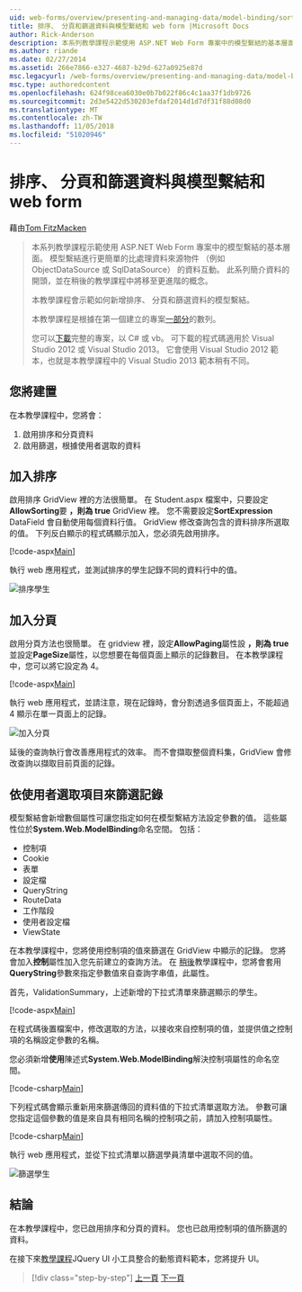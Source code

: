 ```yaml
---
uid: web-forms/overview/presenting-and-managing-data/model-binding/sorting-paging-and-filtering-data
title: 排序、 分頁和篩選資料與模型繫結和 web form |Microsoft Docs
author: Rick-Anderson
description: 本系列教學課程示範使用 ASP.NET Web Form 專案中的模型繫結的基本層面。 模型繫結進行資料互動更多簡單-...
ms.author: riande
ms.date: 02/27/2014
ms.assetid: 266e7866-e327-4687-b29d-627a0925e87d
msc.legacyurl: /web-forms/overview/presenting-and-managing-data/model-binding/sorting-paging-and-filtering-data
msc.type: authoredcontent
ms.openlocfilehash: 624f98cea6030e0b7b022f86c4c1aa37f1db9726
ms.sourcegitcommit: 2d3e5422d530203efdaf2014d1d7df31f88d08d0
ms.translationtype: MT
ms.contentlocale: zh-TW
ms.lasthandoff: 11/05/2018
ms.locfileid: "51020946"
---
```

<a name="sorting-paging-and-filtering-data-with-model-binding-and-web-forms"></a>排序、 分頁和篩選資料與模型繫結和 web form
====================
藉由[Tom FitzMacken](https://github.com/tfitzmac)

> 本系列教學課程示範使用 ASP.NET Web Form 專案中的模型繫結的基本層面。 模型繫結進行更簡單的比處理資料來源物件 （例如 ObjectDataSource 或 SqlDataSource） 的資料互動。 此系列簡介資料的開頭，並在稍後的教學課程中將移至更進階的概念。
> 
> 本教學課程會示範如何新增排序、 分頁和篩選資料的模型繫結。
> 
> 本教學課程是根據在第一個建立的專案[一部分](retrieving-data.md)的數列。
> 
> 您可以[下載](https://go.microsoft.com/fwlink/?LinkId=286116)完整的專案，以 C# 或 vb。 可下載的程式碼適用於 Visual Studio 2012 或 Visual Studio 2013。 它會使用 Visual Studio 2012 範本，也就是本教學課程中的 Visual Studio 2013 範本稍有不同。


## <a name="what-youll-build"></a>您將建置

在本教學課程中，您將會：

1. 啟用排序和分頁資料
2. 啟用篩選，根據使用者選取的資料

## <a name="add-sorting"></a>加入排序

啟用排序 GridView 裡的方法很簡單。 在 Student.aspx 檔案中，只要設定**AllowSorting**要 **，則為 true** GridView 裡。 您不需要設定**SortExpression** DataField 會自動使用每個資料行值。 GridView 修改查詢包含的資料排序所選取的值。 下列反白顯示的程式碼顯示加入，您必須先啟用排序。

[!code-aspx[Main](sorting-paging-and-filtering-data/samples/sample1.aspx?highlight=5)]

執行 web 應用程式，並測試排序的學生記錄不同的資料行中的值。

![排序學生](sorting-paging-and-filtering-data/_static/image2.png)

## <a name="add-paging"></a>加入分頁

啟用分頁方法也很簡單。 在 gridview 裡，設定**AllowPaging**屬性設 **，則為 true**並設定**PageSize**屬性，以您想要在每個頁面上顯示的記錄數目。 在本教學課程中，您可以將它設定為 4。

[!code-aspx[Main](sorting-paging-and-filtering-data/samples/sample2.aspx?highlight=5)]

執行 web 應用程式，並請注意，現在記錄時，會分割透過多個頁面上，不能超過 4 顯示在單一頁面上的記錄。

![加入分頁](sorting-paging-and-filtering-data/_static/image4.png)

延後的查詢執行會改善應用程式的效率。 而不會擷取整個資料集，GridView 會修改查詢以擷取目前頁面的記錄。

## <a name="filter-records-by-user-selection"></a>依使用者選取項目來篩選記錄

模型繫結會新增數個屬性可讓您指定如何在模型繫結方法設定參數的值。 這些屬性位於**System.Web.ModelBinding**命名空間。 包括：

- 控制項
- Cookie
- 表單
- 設定檔
- QueryString
- RouteData
- 工作階段
- 使用者設定檔
- ViewState

在本教學課程中，您將使用控制項的值來篩選在 GridView 中顯示的記錄。 您將會加入**控制**屬性加入您先前建立的查詢方法。 在 [稍後](using-query-string-values-to-retrieve-data.md)教學課程中，您將會套用**QueryString**參數來指定參數值來自查詢字串值，此屬性。

首先，ValidationSummary，上述新增的下拉式清單來篩選顯示的學生。

[!code-aspx[Main](sorting-paging-and-filtering-data/samples/sample3.aspx?highlight=3-11)]

在程式碼後置檔案中，修改選取的方法，以接收來自控制項的值，並提供值之控制項的名稱設定參數的名稱。

您必須新增**使用**陳述式**System.Web.ModelBinding**解決控制項屬性的命名空間。

[!code-csharp[Main](sorting-paging-and-filtering-data/samples/sample4.cs)]

下列程式碼會顯示重新用來篩選傳回的資料值的下拉式清單選取方法。 參數可讓您指定這個參數的值是來自具有相同名稱的控制項之前，請加入控制項屬性。

[!code-csharp[Main](sorting-paging-and-filtering-data/samples/sample5.cs)]

執行 web 應用程式，並從下拉式清單以篩選學員清單中選取不同的值。

![篩選學生](sorting-paging-and-filtering-data/_static/image6.png)

## <a name="conclusion"></a>結論

在本教學課程中，您已啟用排序和分頁的資料。 您也已啟用控制項的值所篩選的資料。

在接下來[教學課程](integrating-jquery-ui.md)JQuery UI 小工具整合的動態資料範本，您將提升 UI。

> [!div class="step-by-step"]
> [上一頁](updating-deleting-and-creating-data.md)
> [下一頁](integrating-jquery-ui.md)
